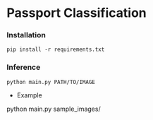 # Passport Classification

### Installation

```
pip install -r requirements.txt
```

### Inference
```
python main.py PATH/TO/IMAGE
``` 
* Example 

python main.py sample_images/
